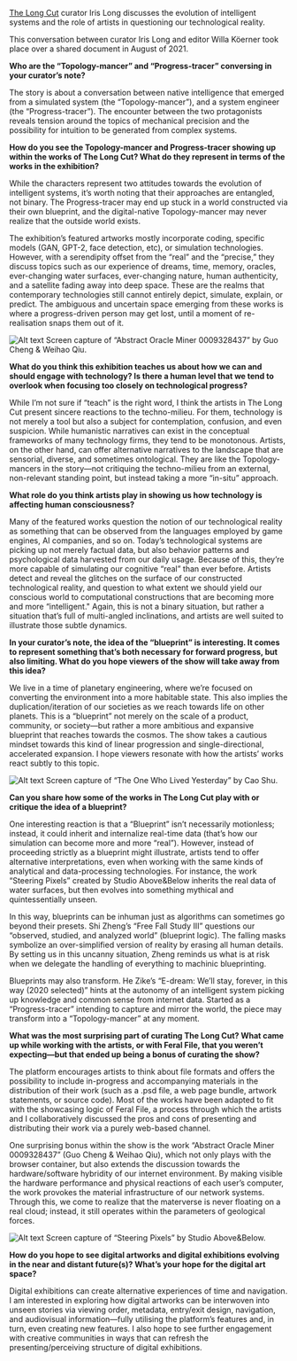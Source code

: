 [The Long Cut](https://feralfile.com/exhibitions/the-long-cut-bqv) curator Iris Long discusses the evolution of intelligent systems and the role of artists in questioning our technological reality.

This conversation between curator Iris Long and editor Willa Köerner took place over a shared document in August of 2021.

**Who are the “Topology-mancer” and “Progress-tracer” conversing in your curator’s note?**

The story is about a conversation between native intelligence that emerged from a simulated system (the “Topology-mancer”), and a system engineer (the “Progress-tracer”). The encounter between the two protagonists reveals tension around the topics of mechanical precision and the possibility for intuition to be generated from complex systems.

**How do you see the Topology-mancer and Progress-tracer showing up within the works of The Long Cut? What do they represent in terms of the works in the exhibition?**

While the characters represent two attitudes towards the evolution of intelligent systems, it’s worth noting that their approaches are entangled, not binary. The Progress-tracer may end up stuck in a world constructed via their own blueprint, and the digital-native Topology-mancer may never realize that the outside world exists.

The exhibition’s featured artworks mostly incorporate coding, specific models  (GAN, GPT-2, face detection, etc), or simulation technologies. However, with a serendipity offset from the “real” and the “precise,” they discuss topics such as our experience of dreams, time, memory, oracles, ever-changing water surfaces, ever-changing nature, human authenticity, and a satellite fading away into deep space. These are the realms that contemporary technologies still cannot entirely depict, simulate, explain, or predict. The ambiguous and uncertain space emerging from these works is where a progress-driven person may get lost, until a moment of re-realisation snaps them out of it.

![Alt text](https://dashboard.feralfile.com/assets/imgs/long-cut-oracle.jpg)
Screen capture of “Abstract Oracle Miner 0009328437” by Guo Cheng & Weihao Qiu.

**What do you think this exhibition teaches us about how we can and should engage with technology? Is there a human level that we tend to overlook when focusing too closely on technological progress?**

While I’m not sure if “teach” is the right word, I think the artists in The Long Cut present sincere reactions to the techno-milieu. For them, technology is not merely a tool but also a subject for contemplation, confusion, and even suspicion. While humanistic narratives can exist in the conceptual frameworks of many technology firms, they tend to be monotonous. Artists, on the other hand, can offer alternative narratives to the landscape that are sensorial, diverse, and sometimes ontological. They are like the Topology-mancers in the story—not critiquing the techno-milieu from an external, non-relevant standing point, but instead taking a more “in-situ” approach.

**What role do you think artists play in showing us how technology is affecting human consciousness?**

Many of the featured works question the notion of our technological reality as something that can be observed from the languages employed by game engines, AI companies, and so on. Today’s technological systems are picking up not merely factual data, but also behavior patterns and psychological data harvested from our daily usage. Because of this, they’re more capable of simulating our cognitive “real” than ever before. Artists detect and  reveal the glitches on the surface of our constructed technological reality, and question to what extent we should yield our conscious world to computational constructions that are becoming more and more “intelligent." Again, this is not a binary situation, but rather a situation that’s full of multi-angled inclinations, and artists are well suited to illustrate those subtle dynamics.

**In your curator’s note, the idea of the “blueprint” is interesting. It comes to represent something that’s both necessary for forward progress, but also limiting. What do you hope viewers of the show will take away from this idea?**

We live in a time of planetary engineering, where we’re focused on converting the environment into a more habitable state. This also implies the duplication/iteration of our societies as we reach towards life on other planets. This is a “blueprint” not merely on the scale of a product, community, or society—but rather a more ambitious and expansive blueprint that reaches towards the cosmos. The show takes a cautious mindset towards this kind of linear progression and single-directional, accelerated expansion. I hope viewers resonate with how the artists’ works react subtly to this topic.

![Alt text](https://dashboard.feralfile.com/assets/imgs/long-cut-lived-yesterday.jpg)
Screen capture of “The One Who Lived Yesterday” by Cao Shu.

**Can you share how some of the works in The Long Cut play with or critique the idea of a blueprint?**

One interesting reaction is that a “Blueprint” isn’t necessarily motionless; instead, it could inherit and internalize real-time data (that’s how our simulation can become more and more “real”). However, instead of proceeding strictly as a blueprint might illustrate, artists tend to offer alternative interpretations, even when working with the same kinds of analytical and data-processing technologies. For instance, the work “Steering Pixels” created by Studio Above&Below inherits the real data of water surfaces, but then evolves into something mythical and quintessentially unseen.

In this way, blueprints can be inhuman just as algorithms can sometimes go beyond their presets. Shi Zheng’s “Free Fall Study III” questions our “observed, studied, and analyzed world” (blueprint logic). The falling masks symbolize an over-simplified version of reality by erasing all human details. By setting us in this uncanny situation, Zheng reminds us what is at risk when we delegate the handling of everything to machinic blueprinting.

Blueprints may also transform. He Zike’s “E-dream: We’ll stay, forever, in this way (2020 selected)” hints at the autonomy of an intelligent system picking up knowledge and common sense from internet data. Started as a “Progress-tracer” intending to capture and mirror the world, the piece may transform into a “Topology-mancer” at any moment.

**What was the most surprising part of curating The Long Cut? What came up while working with the artists, or with Feral File, that you weren’t expecting—but that ended up being a bonus of curating the show?**

The platform encourages artists to think about file formats and offers the possibility to include in-progress and accompanying materials in the distribution of their work (such as a .psd file, a web page bundle, artwork statements, or source code). Most of the works have been adapted to fit with the showcasing logic of Feral File, a process through which the artists and I collaboratively discussed the pros and cons of presenting and distributing their work via a purely web-based channel.

One surprising bonus within the show is the work “Abstract Oracle Miner 0009328437” (Guo Cheng & Weihao Qiu), which not only plays with the browser container, but also extends the discussion towards the hardware/software hybridity of our internet environment. By making visible the hardware performance and physical reactions of each user’s computer, the work provokes the material infrastructure of our network systems. Through this, we come to realize that the materverse is never floating on a real cloud; instead, it still operates within the parameters of geological forces.

![Alt text](https://dashboard.feralfile.com/assets/imgs/long-cut-steering.jpg)
Screen capture of “Steering Pixels” by Studio Above&Below.

**How do you hope to see digital artworks and digital exhibitions evolving in the near and distant future(s)? What’s your hope for the digital art space?**

Digital exhibitions can create alternative experiences of time and navigation. I am interested in exploring how digital artworks can be interwoven into unseen stories via viewing order, metadata, entry/exit design, navigation, and audiovisual information—fully utilising the platform’s features and, in turn, even creating new features. I also hope to see further engagement with creative communities in ways that can refresh the presenting/perceiving structure of digital exhibitions.